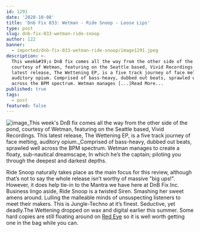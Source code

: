 ```yaml
---
id: 1291
date: '2020-10-08'
title: 'Dnb Fix 033: Wetman - Ride Snoop - Loose Lips'
type: post
slug: dnb-fix-033-wetman-ride-snoop
author: 122
banner:
  - imported/dnb-fix-033-wetman-ride-snoop/image1291.jpeg
description: >-
  This week&#39;s DnB fix comes all the way from the other side of the pond,
  courtesy of Wetman, featuring on the Seattle based, Vivid Recordings. This
  latest release, The Wettening EP, is a five track journey of face melting,
  auditory opium. Comprised of bass-heavy, dubbed out beats, sprawled well
  across the BPM spectrum. Wetman manages [...]Read More...
published: true
tags:
  - post
featured: false
---
```

![image](../imported/dnb-fix-033-wetman-ride-snoop/image1291.jpeg)_This week's DnB fix comes all the way from the other side of the pond, courtesy of Wetman, featuring on the Seattle based, Vivid Recordings. This latest release, The Wettening EP, is a five track journey of face melting, auditory opium._Comprised of bass-heavy, dubbed out beats, sprawled well across the BPM spectrum. Wetman manages to create a floaty, sub-nautical dreamscape, In which he’s the captain; piloting you through the deepest and darkest depths.

Ride Snoop naturally takes place as the main focus for this review, although that’s not to say the whole release isn’t worthy of massive "big ups!". However, it does help tie-in to the Mantra we have here at DnB Fix Inc. Business lingo aside, Ride Snoop is a twisted Siren. Smashing her sweet amens around. Lulling the malleable minds of unsuspecting listeners to meet their makers. This is Jungle-Techno at it’s finest. Seductive, yet deadly.The Wettening dropped on wax and digital earlier this summer. Some hard copies are still floating around on [Red Eye](https://www.redeyerecords.co.uk/vinyl/123495-vivr06-wetman-the-wettening-) so it is well worth getting one in the bag while you can.